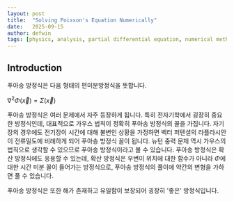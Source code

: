 ```yaml
---
layout: post
title:  "Solving Poisson's Equation Numerically"
date:   2025-09-15 
author: defwin
tags: [physics, analysis, partial differential equation, numerical method]
---
```


## Introduction

푸아송 방정식은 다음 형태의 편미분방정식을 뜻합니다.

$\displaystyle \nabla^2 \Phi(\vec{x}) = \Sigma(\vec{x})$

푸아송 방정식은 여러 문제에서 자주 등장하게 됩니다. 특히 전자기학에서 굉장히 중요한 방정식인데, 대표적으로 가우스 법칙이 정확히 푸아송 방정식의 꼴을 가집니다. 자기장의 경우에도 전기장이 시간에 대해 불변인 상황을 가정하면 벡터 퍼텐셜의 라플라시안이 전류밀도에 비례하게 되어 푸아송 방정식 꼴이 됩니다. 뉴턴 중력 문제 역시 가우스의 법칙으로 생각할 수 있으므로 푸아송 방정식이라고 볼 수 있습니다. 푸아송 방정식은 확산 방정식에도 응용할 수 있는데, 확산 방정식은 우변이 위치에 대한 함수가 아니라 $\Phi$에 대한 시간 미분 꼴이 들어가는 방정식으로, 푸아송 방정식의 풀이에 약간의 변형을 가하면 풀 수 있습니다. 

푸아송 방정식은 또한 해가 존재하고 유일함이 보장되어 굉장히 '좋은' 방정식입니다.
